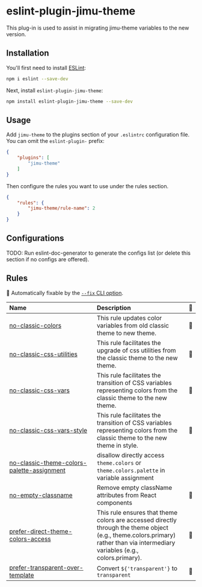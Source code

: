 # eslint-plugin-jimu-theme

This plug-in is used to assist in migrating jimu-theme variables to the new version.

## Installation

You'll first need to install [ESLint](https://eslint.org/):

```sh
npm i eslint --save-dev
```

Next, install `eslint-plugin-jimu-theme`:

```sh
npm install eslint-plugin-jimu-theme --save-dev
```

## Usage

Add `jimu-theme` to the plugins section of your `.eslintrc` configuration file. You can omit the `eslint-plugin-` prefix:

```json
{
    "plugins": [
        "jimu-theme"
    ]
}
```


Then configure the rules you want to use under the rules section.

```json
{
    "rules": {
        "jimu-theme/rule-name": 2
    }
}
```



## Configurations

<!-- begin auto-generated configs list -->
TODO: Run eslint-doc-generator to generate the configs list (or delete this section if no configs are offered).
<!-- end auto-generated configs list -->



## Rules

<!-- begin auto-generated rules list -->

🔧 Automatically fixable by the [`--fix` CLI option](https://eslint.org/docs/user-guide/command-line-interface#--fix).

| Name                                                                                                   | Description                                                                                                                                                                    | 🔧 |
| :----------------------------------------------------------------------------------------------------- | :----------------------------------------------------------------------------------------------------------------------------------------------------------------------------- | :- |
| [no-classic-colors](docs/rules/no-classic-colors.md)                                                   | This rule updates color variables from old classic theme to new theme.                                                                                                         | 🔧 |
| [no-classic-css-utilities](docs/rules/no-classic-css-utilities.md)                                     | This rule facilitates the upgrade of css utilities from the classic theme to the new theme.                                                                                    | 🔧 |
| [no-classic-css-vars](docs/rules/no-classic-css-vars.md)                                               | This rule facilitates the transition of CSS variables representing colors from the classic theme to the new theme.                                                             | 🔧 |
| [no-classic-css-vars-style](docs/rules/no-classic-css-vars-style.md)                                   | This rule facilitates the transition of CSS variables representing colors from the classic theme to the new theme in style.                                                    | 🔧 |
| [no-classic-theme-colors-palette-assignment](docs/rules/no-classic-theme-colors-palette-assignment.md) | disallow directly access `theme.colors` or `theme.colors.palette` in variable assignment                                                                                       |    |
| [no-empty-classname](docs/rules/no-empty-classname.md)                                                 | Remove empty className attributes from React components                                                                                                                        | 🔧 |
| [prefer-direct-theme-colors-access](docs/rules/prefer-direct-theme-colors-access.md)                   | This rule ensures that theme colors are accessed directly through the theme object (e.g., theme.colors.primary) rather than via intermediary variables (e.g., colors.primary). | 🔧 |
| [prefer-transparent-over-template](docs/rules/prefer-transparent-over-template.md)                     | Convert `${'transparent'}` to `transparent`                                                                                                                                    | 🔧 |

<!-- end auto-generated rules list -->


